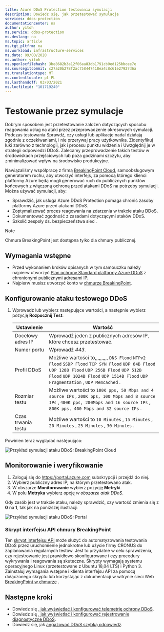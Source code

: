 ```yaml
---
title: Azure DDoS Protection testowania symulacji
description: Dowiedz się, jak przetestować symulacje
services: ddos-protection
documentationcenter: na
author: yitoh
ms.service: ddos-protection
ms.devlang: na
ms.topic: article
ms.tgt_pltfrm: na
ms.workload: infrastructure-services
ms.date: 09/08/2020
ms.author: yitoh
ms.openlocfilehash: 3be8682b3a12f06aa83db1791cb0ed125bbcee7e
ms.sourcegitcommit: c27a20b278f2ac758447418ea4c8c61e27927d6a
ms.translationtype: MT
ms.contentlocale: pl-PL
ms.lasthandoff: 03/03/2021
ms.locfileid: "101719240"
---
```

# <a name="test-through-simulations"></a>Testowanie przez symulacje

Dobrym sposobem jest przetestowanie założeń dotyczących sposobu reagowania usług na ataki przez przeprowadzenie okresowych symulacji. Podczas testowania Sprawdź, czy usługi lub aplikacje nadal działają zgodnie z oczekiwaniami, i nie przerywaj pracy użytkownika. Zidentyfikuj luki zarówno z technologii, jak i procesu punktu widzenia i Uwzględnij je w strategii odpowiedzi DDoS. Zalecamy przeprowadzenie takich testów w środowiskach przejściowych lub poza godzinami szczytu, aby zminimalizować wpływ na środowisko produkcyjne.

Nawiązaliśmy współpracę z firmą [BreakingPoint Cloud](https://www.ixiacom.com/products/breakingpoint-cloud), samoobsługowym generatorem ruchu, aby utworzyć interfejs, za pomocą którego klienci platformy Azure będą mogli generować ruch do publicznych punktów końcowych z włączoną ochroną przed atakami DDoS na potrzeby symulacji. Można używać symulacji, aby:

- Sprawdzić, jak usługa Azure DDoS Protection pomaga chronić zasoby platformy Azure przed atakami DDoS.
- Zoptymalizować proces reagowania na zdarzenia w trakcie ataku DDoS.
- Dokumentować zgodność z zasadami dotyczącymi ataków DDoS.
- Szkolić zespoły ds. bezpieczeństwa sieci.

> [!NOTE]
> Chmura BreakingPoint jest dostępna tylko dla chmury publicznej.

## <a name="prerequisites"></a>Wymagania wstępne

- Przed wykonaniem kroków opisanych w tym samouczku należy najpierw utworzyć [Plan ochrony Standard platformy Azure DDoS](manage-ddos-protection.md) z chronionymi publicznymi adresami IP.
- Najpierw musisz utworzyć konto w [chmurze BreakingPoint](http://breakingpoint.cloud/). 

## <a name="configure-a-ddos-test-attack"></a>Konfigurowanie ataku testowego DDoS

1. Wprowadź lub wybierz następujące wartości, a następnie wybierz pozycję **Rozpocznij Test**:

    |Ustawienie        |Wartość                                              |
    |---------      |---------                                          |
    |Docelowy adres IP           | Wprowadź jeden z publicznych adresów IP, które chcesz przetestować.                     |
    |Numer portu   | Wprowadź _443_.                       |
    |Profil DDoS | Możliwe wartości to,,,,,,,,,, `DNS Flood` `NTPv2 Flood` `SSDP Flood` `TCP SYN Flood` `UDP 64B Flood` `UDP 128B Flood` `UDP 256B Flood` `UDP 512B Flood` `UDP 1024B Flood` `UDP 1514B Flood` `UDP Fragmentation` , `UDP Memcached` .|
    |Rozmiar testu       | Możliwe wartości to `100K pps, 50 Mbps and 4 source IPs` , `200K pps, 100 Mbps and 8 source IPs` , `400K pps, 200Mbps and 16 source IPs` , `800K pps, 400 Mbps and 32 source IPs` .                                  |
    |Czas trwania testu | Możliwe wartości to `10 Minutes` , `15 Minutes` , `20 Minutes` , `25 Minutes` , `30 Minutes` .|

Powinien teraz wyglądać następująco:

![Przykład symulacji ataku DDoS: BreakingPoint Cloud](./media/ddos-attack-simulation/ddos-attack-simulation-example-1.png)

## <a name="monitor-and-validate"></a>Monitorowanie i weryfikowanie

1. Zaloguj się do https://portal.azure.com subskrypcji i przejdź do niej.
1. Wybierz publiczny adres IP, na którym przetestowano atak.
1. W obszarze **Monitorowanie** wybierz pozycję **Metryki**.
1. W polu **Metryka** wybierz opcję _w obszarze atak DDoS_.

Gdy zasób jest w trakcie ataku, należy sprawdzić, czy wartość zmienia się z **0** na **1**, tak jak na poniższej ilustracji:

![Przykład symulacji ataku DDoS: Portal](./media/ddos-attack-simulation/ddos-attack-simulation-example-2.png)

### <a name="breakingpoint-cloud-api-script"></a>Skrypt interfejsu API chmury BreakingPoint

Ten [skrypt interfejsu API](https://aka.ms/ddosbreakingpoint) może służyć do automatyzowania testowania DDoS przez uruchomienie jednokrotne lub użycie firmy CRONUS do zaplanowania regularnych testów. Jest to przydatne w celu sprawdzenia, czy rejestrowanie jest prawidłowo skonfigurowane i czy procedury wykrywania i reagowania są skuteczne. Skrypty wymagają systemu operacyjnego Linux (przetestowane z Ubuntu 18,04 LTS) i Python 3. Zainstaluj wymagania wstępne i klienta interfejsu API za pomocą dołączonego skryptu lub korzystając z dokumentacji w witrynie sieci Web [BreakingPoint w chmurze](http://breakingpoint.cloud/) .

## <a name="next-steps"></a>Następne kroki

- Dowiedz się [, jak wyświetlać i konfigurować telemetrię ochrony DDoS](telemetry.md).
- Dowiedz się [, jak wyświetlać i konfigurować rejestrowanie diagnostyczne DDoS](diagnostic-logging.md).
- Dowiedz się, jak [angażować DDoS szybką odpowiedź](ddos-rapid-response.md).
